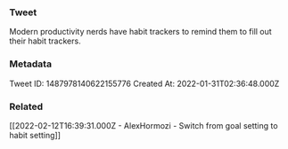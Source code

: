 ### Tweet
Modern productivity nerds have habit trackers to remind them to fill out their habit trackers.

### Metadata
Tweet ID: 1487978140622155776
Created At: 2022-01-31T02:36:48.000Z

### Related
[[2022-02-12T16:39:31.000Z - AlexHormozi - Switch from goal setting to habit setting]]

